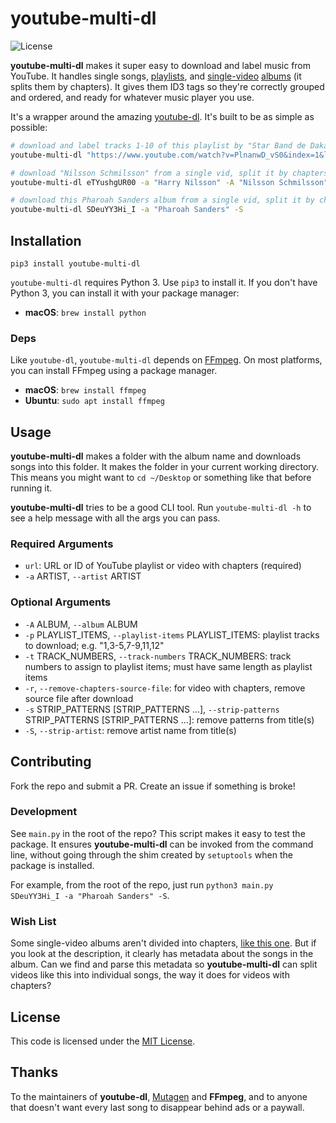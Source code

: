 # youtube-multi-dl
![License](https://camo.githubusercontent.com/890acbdcb87868b382af9a4b1fac507b9659d9bf/68747470733a2f2f696d672e736869656c64732e696f2f62616467652f6c6963656e73652d4d49542d626c75652e737667)

__youtube-multi-dl__ makes it super easy to download and label music from YouTube. It handles single songs, [playlists](https://www.youtube.com/watch?v=PlnanwD_vS0&index=1&list=PLcOYKKFxnwAdGh4NCgpXq_FNQoZKL6xWM), and [single-video](https://www.youtube.com/watch?v=SDeuYY3Hi_I) [albums](https://www.youtube.com/watch?v=eTYushgUR00) (it splits them by chapters). It gives them ID3 tags so they're correctly grouped and ordered, and ready for whatever music player you use.

It's a wrapper around the amazing [youtube-dl](https://github.com/rg3/youtube-dl). It's built to be as simple as possible:

~~~sh
# download and label tracks 1-10 of this playlist by "Star Band de Dakar"
youtube-multi-dl "https://www.youtube.com/watch?v=PlnanwD_vS0&index=1&list=PLcOYKKFxnwAdGh4NCgpXq_FNQoZKL6xWM" -a "Star Band de Dakar" -p "1-10" -S

# download "Nilsson Schmilsson" from a single vid, split it by chapters, and label each song
youtube-multi-dl eTYushgUR00 -a "Harry Nilsson" -A "Nilsson Schmilsson" -S

# download this Pharoah Sanders album from a single vid, split it by chapters, and label each song; youtube-multi-dl guesses at the album name from the video metadata
youtube-multi-dl SDeuYY3Hi_I -a "Pharoah Sanders" -S
~~~


## Installation
`pip3 install youtube-multi-dl`

`youtube-multi-dl` requires Python 3. Use `pip3` to install it. If you don't have Python 3, you can install it with your package manager:

- __macOS__: `brew install python`


### Deps
Like `youtube-dl`, `youtube-multi-dl` depends on [FFmpeg](https://www.ffmpeg.org/). On most platforms, you can install FFmpeg using a package manager.

- __macOS__: `brew install ffmpeg`
- __Ubuntu__: `sudo apt install ffmpeg`


## Usage
__youtube-multi-dl__ makes a folder with the album name and downloads songs into this folder. It makes the folder in your current working directory. This means you might want to `cd ~/Desktop` or something like that before running it.

__youtube-multi-dl__ tries to be a good CLI tool. Run `youtube-multi-dl -h` to see a help message with all the args you can pass.


### Required Arguments
- `url`: URL or ID of YouTube playlist or video with chapters (required)
- `-a` ARTIST, `--artist` ARTIST


### Optional Arguments
- `-A` ALBUM, `--album` ALBUM
- `-p` PLAYLIST_ITEMS, `--playlist-items` PLAYLIST_ITEMS: playlist tracks to download; e.g. "1,3-5,7-9,11,12"
- `-t` TRACK_NUMBERS, `--track-numbers` TRACK_NUMBERS: track numbers to assign to playlist items; must have same length as playlist items
- `-r`, `--remove-chapters-source-file`: for video with chapters, remove source file after download
- `-s` STRIP_PATTERNS [STRIP_PATTERNS ...], `--strip-patterns` STRIP_PATTERNS [STRIP_PATTERNS ...]: remove patterns from title(s)
- `-S`, `--strip-artist`: remove artist name from title(s)


## Contributing
Fork the repo and submit a PR. Create an issue if something is broke!


### Development
See `main.py` in the root of the repo? This script makes it easy to test the package. It ensures __youtube-multi-dl__ can be invoked from the command line, without going through the shim created by `setuptools` when the package is installed.

For example, from the root of the repo, just run `python3 main.py SDeuYY3Hi_I -a "Pharoah Sanders" -S`.


### Wish List
Some single-video albums aren't divided into chapters, [like this one](https://www.youtube.com/watch?v=fEqrnR7_yT8). But if you look at the description, it clearly has metadata about the songs in the album. Can we find and parse this metadata so __youtube-multi-dl__ can split videos like this into individual songs, the way it does for videos with chapters?


## License
This code is licensed under the [MIT License](https://opensource.org/licenses/MIT).


## Thanks
To the maintainers of __youtube-dl__, [Mutagen](https://github.com/quodlibet/mutagen) and __FFmpeg__, and to anyone that doesn't want every last song to disappear behind ads or a paywall.
